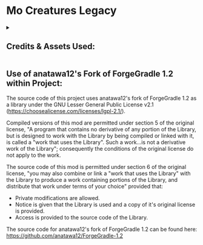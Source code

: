 # Mo Creatures Legacy

<details>
<summary><h2>Credits & Assets Used:</h2></summary>
<strong>DrZhark, Bloodshot, BlockDaddy and remaining Original Mo' Creatures contributers </strong> - This project is a modified version of DrZhark's Mo' Creatures Mod v6.3.1 for Minecraft 1.7.10 and is licensed through the GNU Genral Public License Version 3 as per the conditions of the original project's license. DrZhark's Mo' Creatures Mod Original Forum Post:  http://www.minecraftforum.net/viewtopic.php?f=25&t=86929
 
  
 
<strong> crazyspacekid </strong> - Entity textures were overhauled with the application of modified textures from the Mo' Creatures 16x texture pack. This asset was used with permission from the owner and proof of permission can be found inside the assets folder of the mod jar archive as an image file. All changes to original 16x textures have been documented in the "Rozmirs modifications to Mo Creature 16x Textures" text file inside the assets folder of the jar archive. Curseforge Project Link: https://www.curseforge.com/minecraft/texture-packs/mo-creatures-16x
 
  
 
 <strong> Azanor </strong>  - Thaumcraft 4.2.2 API was used as a library under the MIT License to add Thaumcraft aspects to mod content.
 
  
 
 <strong> WildBamaBoy </strong> - Horse achievement icon textures were directly based of the Cooconed Horse item texture from the Spider Queen mod. This asset was used under the Public Domain license through the condition of section 8 of the MCA Minecraft Mod License v1.1.1 ("In the event that no public declaration of the mod’s end-of-life is made within 1 year after the previous update, announcement regarding status, or official statement from an author, the mod is released into the public domain.")
 
  
 
<strong> ganymedes01 </strong> - Code for proper damaging and item dropping for kitty litter box, kitty bed, and fish bowl was sourced from EntityArmourStand.class from the etfuturum mod. This asset was used under the Public Domain license.
 
  
 
<strong> TheAetherTeam </strong> - The AchievementsAether.class and Aether.class code from the 1.7.10 Aether Mod helped me understand how to add an achievements class that is separate to the main mod class file. This asset was used under the GNU Lesser General Public License v3.0 through the custom license condition of The Aether mod "The source code of The Aether mod for Minecraft 1.7+ is under the LGPL v3.0 license".TheAetherTeam - The AchievementsAether.class and Aether.class code from the 1.7.10 Aether Mod helped me understand how to add an achievements class that is separate to the main mod class file. This asset was used under the GNU Lesser General Public License v3.0 through the custom license condition of The Aether mod "The source code of The Aether mod for Minecraft 1.7+ is under the LGPL v3.0 license".The different custom license of this project is permitted under the GNU Lesser General Public License v3.0 from the following sections:
	GNU Lesser General Public License v3.0 - Section 0:
		   "..."The Library" refers to a covered work governed by this License",
		   "A “Combined Work” is a work produced by combining or linking an Application with the Library"

	GNU Lesser General Public License v3.0 - Section 4:
     "You may convey a Combined Work under terms of your choice" provided that:
 			     - Private modifications are allowed.
 		     	- Notice is given that the Library is used
		      	- A copy of the GNU Lesser Public License is provided along with a copy of the GNU General Public License.
 		     	- Access is provided to the source code of the Library.


A copy of the GNU Lesser General Public License (1.7.10 Aether Source Code License) can be found in the "Negligable Licenses" folder inside the assets folder of the mod jar archive. 

A copy of the GNU General Public license can be found inside the assets folder of the mod jar archive.

The source code for the 1.7.10 Aether mod can be found here: https://github.com/The-Aether-Team/The-Aether-Archived/tree/1.7.10



A copy of the GNU Lesser General Public License (1.7.10 Aether Source Code License) can be found in the "Negligable Licenses" folder inside the assets folder of the mod jar archive. 
A copy of the GNU General Public license can be found inside the assets folder of the mod jar archive.
The source code for the 1.7.10 Aether mod can be found here: https://github.com/The-Aether-Team/The-Aether-Archived/tree/1.7.10
 
  
 
  
 
 <h3> Sounds Files: </h3>
 
 <strong> Mike Koenig </strong> - Kitty using Litter box sound was sourced from: https://soundbible.com/313-Dig-In-A-Cat-Litter-Box.html. This was used under the CC BY 3.0 DEED Attribution 3.0 Unported license. A different license for this project as a whole is acceptable under section 4a "this does not require the Collection apart from the Work itself to be made subject to the terms of this License".
 
  
 
 <strong> Fesliyan Studios </strong> - Rattle Snake Rattle sound effects were sourced from https://www.fesliyanstudios.com/royalty-free-sound-effects-download/rattlesnake-281 This was used under the Fesliyan Studios Sound Effects Policy license (see "Negligable Licenses" folder inside the assets folder of the mod jar archive ).
 
  
 
 The following assets were used under the Unlicense license:
 
 Panda Cub Grunt:
 
 - https://quicksounds.com/sound/2742/panda-bear-bark-1
 - https://quicksounds.com/sound/2743/panda-bear-bark-2
 
 
 Panda Cub Hurt & Death: https://www.youtube.com/watch?v=YRmGZIENeq4&ab_channel=audiofreeHD 
 
  
 
 Panda Cub Hurt: https://www.youtube.com/watch?v=AyY70jPsZcc&ab_channel=nosoundeffects
 
 
 Panda Adult Grunt: https://www.youtube.com/watch?v=4TANecQTYPY&ab_channel=SFX-SoundEffectsForContentCreators
 
 
 Panda Adult Hurt and Death: https://www.youtube.com/watch?v=i5Y_8s6qDdk&ab_channel=FreeSoundEffect
 
  
 
 ===========================================================================
  <h3> Original Mo'Creatures Contributor Credits </h3>
 
 
 - Kent C Jensen (BlockDaddy) for his amazing Ogres and fish textures. And for his incredible help with ostriches and fish bowls. He is the main force behind the horse overhaul and did all of the textures and art, as well as many of the ideas for the new horses. He has also been helping with the remodelling and retexturing. Most models and textures on this mod have been done by Kent.
 - blood (Bloodshot    AKA     bloodmc)  for his invaluable help with updating to 1.8.1 and Mo'Creatures SMP, and maintaning the SMP code on MoCreatures 4.2.0
 - ScottKillen for his help with the Extrabiomes XL
 - AtomicStryker for the SMP port for Minecraft 1.2.5
 - Cojomax for his help with adding the sounds without audiomod
 - Freakstricth for his help with the Forge sprites.
 - Resuke for his sprites
 - Vaprtek, for his awesome Horse Model.
 - Dorino1 quack sounds plus painterly pack's duck texture.
 - Macaque for his boar textures.
 - KodaichiZero for his Bunnies!
 - Rondaround: fox idea, AI, sounds and texture
 - _303 and Risugami for their help with ModLoader and AudioMod
 - Corosus for pointing some optimization changes in the code
 - charle88 for shark's model inspiration
 - cdrumer11 for his help with the pink and white dolphin skins

 ===========================================================================

</details>

## Use of anatawa12's Fork of ForgeGradle 1.2 within Project:
The source code of this project uses anatawa12's fork of ForgeGradle 1.2 as a library under the GNU Lesser General Public License v2.1 (https://choosealicense.com/licenses/lgpl-2.1/).
 

Compiled versions of this mod are permitted under section 5 of the original license, "A program that contains no derivative of any portion of the Library, but is designed to work with the Library by being compiled or linked with it, is called a "work that uses the Library". Such a work...is not a derivative work of the Library"; consequently the conditions of the original license do not apply to the work.


The source code of this mod is permitted under section 6 of the original license, "you may also combine or link a "work that uses the Library" with the Library to produce a work containing portions of the Library, and distribute that work under terms of your choice" provided that:
* Private modifications are allowed.
* Notice is given that the Library is used and a copy of it's original license is provided.
* Access is provided to the source code of the Library.


The source code for anatawa12's fork of ForgeGradle 1.2 can be found here: https://github.com/anatawa12/ForgeGradle-1.2
